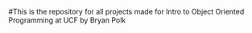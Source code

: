 #This is the repository for all projects made for Intro to Object Oriented Programming at UCF by Bryan Polk
